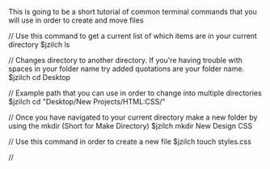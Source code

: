 This is going to be a short tutorial of common terminal commands that you will use in order to create and move files 

// Use this command to get a current list of which items are in your current directory
$jzilch ls 

// Changes directory to another directory. If you're having trouble with spaces in your folder name try added quotations are your folder name.
$jzilch cd Desktop

// Example path that you can use in order to change into multiple directories
$jzilch cd "Desktop/New Projects/HTML:CSS/"

// Once you have navigated to your current directory make a new folder by using the mkdir (Short for Make Directory)
$jzilch mkdir New Design CSS

// Use this command in order to create a new file
$jzilch touch styles.css

//
